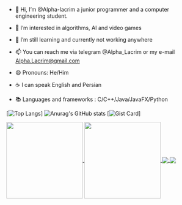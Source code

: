 - 👋 Hi, I’m @Alpha-lacrim a junior programmer and a computer engineering student.

- 👀 I’m interested in algorithms, AI and video games

- 🌱 I’m still learning and currently not working anywhere

- 📫 You can reach me via telegram @Alpha_Lacrim or my e-mail Alpha.Lacrim@gmail.com

- 😄 Pronouns: He/Him

- ☕ I can speak English and Persian

- 📚 Languages and frameworks : C/C++/Java/JavaFX/Python

[![Top Langs](https://github-readme-stats.vercel.app/api/top-langs/?username=Alpha-lacrim&theme=radical)]
![Anurag's GitHub stats](https://github-readme-stats.vercel.app/api?username=Alpha-Lacrim&show_icons=true&theme=radical)
[![Gist Card](https://github-readme-stats.vercel.app/api/gist?id=bbfce31e0217a3689c8d961a356cb10d)]

<a href="https://github.com/anuraghazra/github-readme-stats">
  <img height=200 align="center" src="https://github-readme-stats.vercel.app/api?username=anuraghazra" />
</a>
<a href="https://github.com/anuraghazra/convoychat">
  <img height=200 align="center" src="https://github-readme-stats.vercel.app/api/top-langs?username=anuraghazra&layout=compact&langs_count=8&card_width=320" />
</a>

<a href="https://github.com/Alpha-lacrim/github-readme-stats">
  <img align="center" src="https://github-readme-stats.vercel.app/api/pin/?username=Alpha-lacrim&repo=github-readme-stats" />
</a>
<a href="https://github.com/Alpha-lacrim/convoychat">
  <img align="center" src="https://github-readme-stats.vercel.app/api/pin/?username=Alpha-lacrim&repo=convoychat" />
</a>

